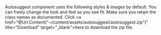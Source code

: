﻿Autosuggest component uses the following styles & images by default.
You can freely change the look and feel as you see fit. Make sure you retain the class names as documented. Click <a href="@Url.Content("~/content/assets/autosuggest/autosuggest.zip")" title="Download" target="_blank">here</a> to download the zip file.

